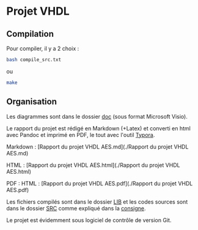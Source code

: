 # Projet VHDL

## Compilation

Pour compiler, il y a 2 choix :

```sh
bash compile_src.txt
```

ou

```sh
make
```

## Organisation

Les diagrammes sont dans le dossier [doc](./doc) (sous format Microsoft Visio).

Le rapport du projet est rédigé en Markdown (+Latex) et converti en html avec Pandoc et imprimé en PDF, le tout avec l'outil [Typora](https://www.typora.io/).

Markdown : [Rapport du projet VHDL AES.md](./Rapport du projet VHDL AES.md)

HTML : [Rapport du projet VHDL AES.html](./Rapport du projet VHDL AES.html)

PDF : HTML : [Rapport du projet VHDL AES.pdf](./Rapport du projet VHDL AES.pdf)

Les fichiers compilés sont dans le dossier [LIB](./LIB) et les codes sources sont dans le dossier [SRC](./SRC) comme expliqué dans la [consigne](./pcsn_2019.pdf).

Le projet est évidemment sous logiciel de contrôle de version Git.